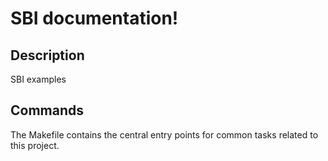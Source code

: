 # SBI documentation!

## Description

SBI examples

## Commands

The Makefile contains the central entry points for common tasks related to this project.


